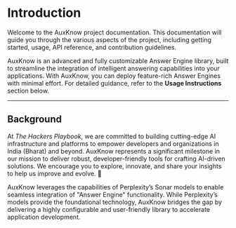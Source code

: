 # Introduction

Welcome to the AuxKnow project documentation. This documentation will guide you through the various aspects of the project, including getting started, usage, API reference, and contribution guidelines.

AuxKnow is an advanced and fully customizable Answer Engine library, built to streamline the integration of intelligent answering capabilities into your applications. With AuxKnow, you can deploy feature-rich Answer Engines with minimal effort. For detailed guidance, refer to the **Usage Instructions** section below.

---

## Background

At _The Hackers Playbook_, we are committed to building cutting-edge AI infrastructure and platforms to empower developers and organizations in India (Bharat) and beyond. AuxKnow represents a significant milestone in our mission to deliver robust, developer-friendly tools for crafting AI-driven solutions. We encourage you to explore, innovate, and share your insights to help us improve and evolve. 🚀

AuxKnow leverages the capabilities of Perplexity’s Sonar models to enable seamless integration of "Answer Engine" functionality. While Perplexity’s models provide the foundational technology, AuxKnow bridges the gap by delivering a highly configurable and user-friendly library to accelerate application development.
